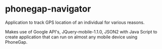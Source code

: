 # phonegap-navigator
Application to track GPS location of an individual for various reasons.

Makes use of Google API's, JQuery-mobile-1.1.0, JSON2 with Java Script to create application that can run on almost any mobile device using PhoneGap.
